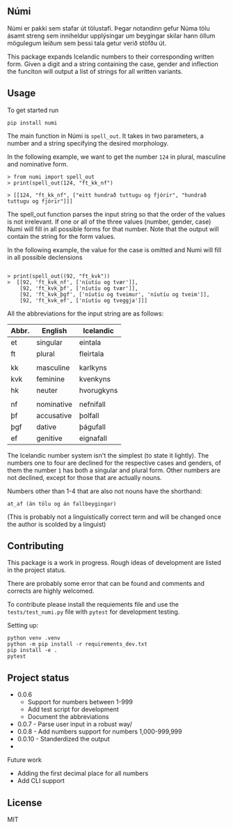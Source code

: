 

<!-- ![Tests](https://gitlab.com/tiro-is/h10/h10/numi/actions/workflows/tests.yml/badge.svg) -->

## Númi
Númi er pakki sem stafar út tölustafi. Þegar notandinn gefur Núma tölu ásamt streng sem inniheldur upplýsingar um beygingar skilar hann öllum mögulegum leiðum sem þessi tala getur verið stöfðu út.

This package expands Icelandic numbers to their corresponding written form. Given a digit and a string containing the case, gender and inflection the funciton will output a list of strings for all written variants.



## Usage

To get started run 
```
pip install numi
```

The main function in Númi is `spell_out`. It takes in two parameters, a number and a string specifying the desired morphology.

In the following example, we want to get the number `124` in plural, masculine and nominative form.  
```
> from numi import spell_out
> print(spell_out(124, "ft_kk_nf")

> [[124, "ft_kk_nf", ["eitt hundrað tuttugu og fjórir", "hundrað tuttugu og fjórir"]]]
```

The spell_out function parses the input string so that the order of the values is not irrelevant. If one or all of the three values (number, gender, case) Numi will fill in all possible forms for that number. Note that the output will contain the string for the form values. 

In the following example, the value for the case is omitted and Numi will fill in all possible declensions
```

> print(spell_out((92, "ft_kvk"))
>  [[92, 'ft_kvk_nf', ['níutíu og tvær']], 
    [92, 'ft_kvk_þf', ['níutíu og tvær']],
    [92, 'ft_kvk_þgf', ['níutíu og tveimur', 'níutíu og tveim']],
    [92, 'ft_kvk_ef', ['níutíu og tveggja']]]
```

All the abbreviations for the input string are as follows:

| Abbr. | English    | Icelandic  |
| ----- | ---------- | ---------- |
| et    | singular   | eintala    |
| ft    | plural     | fleirtala  |
|       |            |            |
| kk    | masculine  | karlkyns   |
| kvk   | feminine   | kvenkyns   |
| hk    | neuter     | hvorugkyns |
|       |            |            |
| nf    | nominative | nefnifall  |
| þf    | accusative | þolfall    |
| þgf   | dative     | þágufall   |
| ef    | genitive   | eignafall  |

The Icelandic number system isn't the simplest (to state it lightly). The numbers one to four are declined for the respective cases and genders, of them the number `1` has both a singular and plural form. Other numbers are not declined, except for those that are actually nouns.

Numbers other than 1-4 that are also not nouns have the shorthand: 
```
at_af (án tölu og án fallbeygingar) 
``` 
(This is probably not a linguistically correct term and will be changed once the author is scolded by a linguist)


## Contributing
This package is a work in progress. Rough ideas of development are listed in the project status. 

There are probably some error that can be found and comments and corrects are highly welcomed. 

To contribute please install the requiements file and use the `tests/test_numi.py` file with `pytest` for development testing.

Setting up:
```
python venv .venv
python -m pip install -r requirements_dev.txt
pip install -e .
pytest
```



## Project status
* 0.0.6 
    - Support for numbers between 1-999
    - Add test script for development
    - Document the abbreviations
* 0.0.7 - Parse user input in a robust way/  
* 0.0.8 - Add numbers support for numbers 1,000-999,999
* 0.0.10 - Standerdized the output
*
Future work
* Adding the first decimal place for all numbers
* Add CLI support 

## License
MIT